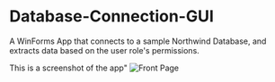 # Database-Connection-GUI
A WinForms App that connects to a sample Northwind Database, and extracts data based on the user role's permissions. 

This is a screenshot of the app"
![Front Page](https://github.com/adamhelton/Database-Connection-GUI/blob/master/Capture.PNG)
